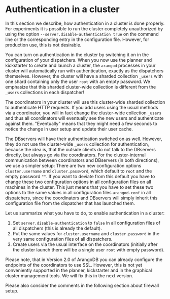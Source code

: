 <a name="authentication_in_a_cluster"></a>
# Authentication in a cluster

In this section we describe, how authentication in a cluster is done
properly. For experiments it is possible to run the cluster completely
unauthorized by using the option `--server.disable-authentication true`
on the command line or the corresponding entry in the configuration
file. However, for production use, this is not desirable.

You can turn on authentication in the cluster by switching it on in the
configuration of your dispatchers. When you now use the planner and
kickstarter to create and launch a cluster, the `arangod` processes in
your cluster will automatically run with authentication, exactly as the
dispatchers themselves. However, the cluster will have a sharded
collection `_users` with one shard containing only the user `root` with
an empty password. We emphasize that this sharded cluster-wide
collection is different from the `_users` collections in each
dispatcher!

The coordinators in your cluster will use this cluster-wide sharded collection
to authenticate HTTP requests. If you add users using the usual methods
via a coordinator, you will in fact change the cluster-wide
collection `_users` and thus all coordinators will eventually see the
new users and authenticate against them. "Eventually" means that they
might need a few seconds to notice the change in user setup and update
their user cache.

The DBservers will have their authentication switched on as well.
However, they do not use the cluster-wide `_users` collection for
authentication, because the idea is, that the outside clients do not talk
to the DBservers directly, but always go via the coordinators. For the
cluster-internal communication between coordinators and DBservers (in
both directions), we use a simpler setup: There are two new
configuration options `cluster.username` and `cluster.password`, which
default to `root` and the empty password `""`. If you want to deviate
from this default you have to change these two configuration options
in all configuration files on all machines in the cluster. This just
means that you have to set these two options to the same values in all
configuration files `arangod.conf` in all dispatchers, since the
coordinators and DBservers will simply inherit this configuration file
from the dispatcher that has launched them.

Let us summarize what you have to do, to enable authentication in a cluster:

  1. Set `server.disable-authentication` to `false` in all configuration
     files of all dispatchers (this is already the default).
  2. Put the same values for `cluster.username` and `cluster.password`
     in the very same configuration files of all dispatchers.
  3. Create users via the usual interface on the coordinators
     (initially after the cluster launch there will be a single user `root`
     with empty password).

Please note, that in Version 2.0 of ArangoDB you can already configure the 
endpoints of the coordinators to use SSL. However, this is not yet conveniently
supported in the planner, kickstarter and in the graphical cluster 
management tools. We will fix this in the next version.

Please also consider the comments in the following section about
firewall setup.

